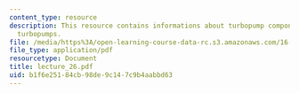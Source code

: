```yaml
---
content_type: resource
description: This resource contains informations about turbopump components and centrifugal
  turbopumps.
file: /media/https%3A/open-learning-course-data-rc.s3.amazonaws.com/16-512-rocket-propulsion-fall-2005/b1f6e25184cb98de9c147c9b4aabbd63_lecture_26.pdf
file_type: application/pdf
resourcetype: Document
title: lecture_26.pdf
uid: b1f6e251-84cb-98de-9c14-7c9b4aabbd63
---
```

